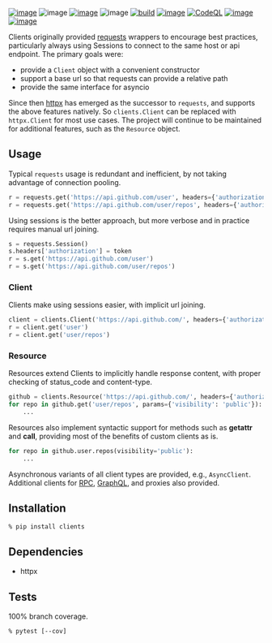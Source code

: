 [![image](https://img.shields.io/pypi/v/clients.svg)](https://pypi.org/project/clients/)
![image](https://img.shields.io/pypi/pyversions/clients.svg)
[![image](https://pepy.tech/badge/clients)](https://pepy.tech/project/clients)
![image](https://img.shields.io/pypi/status/clients.svg)
[![build](https://github.com/coady/clients/actions/workflows/build.yml/badge.svg)](https://github.com/coady/clients/actions/workflows/build.yml)
[![image](https://codecov.io/gh/coady/clients/branch/main/graph/badge.svg)](https://codecov.io/gh/coady/clients/)
[![CodeQL](https://github.com/coady/clients/actions/workflows/github-code-scanning/codeql/badge.svg)](https://github.com/coady/clients/actions/workflows/github-code-scanning/codeql)
[![image](https://img.shields.io/endpoint?url=https://raw.githubusercontent.com/astral-sh/ruff/main/assets/badge/v2.json)](https://github.com/astral-sh/ruff)
[![image](https://mypy-lang.org/static/mypy_badge.svg)](https://mypy-lang.org/)

Clients originally provided [requests](https://python-requests.org) wrappers to encourage best practices, particularly always using Sessions to connect to the same host or api endpoint. The primary goals were:
* provide a `Client` object with a convenient constructor
* support a base url so that requests can provide a relative path
* provide the same interface for asyncio

Since then [httpx](https://www.encode.io/httpx) has emerged as the successor to `requests`, and supports the above features natively. So `clients.Client` can be replaced with `httpx.Client` for most use cases. The project will continue to be maintained for additional features, such as the `Resource` object.

## Usage
Typical `requests` usage is redundant and inefficient, by not taking advantage of connection pooling.

```python
r = requests.get('https://api.github.com/user', headers={'authorization': token})
r = requests.get('https://api.github.com/user/repos', headers={'authorization': token})
```

Using sessions is the better approach, but more verbose and in practice requires manual url joining.

```python
s = requests.Session()
s.headers['authorization'] = token
r = s.get('https://api.github.com/user')
r = s.get('https://api.github.com/user/repos')
```

### Client
Clients make using sessions easier, with implicit url joining.

```python
client = clients.Client('https://api.github.com/', headers={'authorization': token})
r = client.get('user')
r = client.get('user/repos')
```

### Resource
Resources extend Clients to implicitly handle response content, with proper checking of status_code and content-type.

```python
github = clients.Resource('https://api.github.com/', headers={'authorization': token})
for repo in github.get('user/repos', params={'visibility': 'public'}):
    ...
```

Resources also implement syntactic support for methods such as __getattr__ and __call__, providing most of the benefits of custom clients as is.

```python
for repo in github.user.repos(visibility='public'):
    ...
```

Asynchronous variants of all client types are provided, e.g., `AsyncClient`. Additional clients for [RPC](https://en.wikipedia.org/wiki/Remote_procedure_call), [GraphQL](https://graphql.org), and proxies also provided.

## Installation
```console
% pip install clients
```

## Dependencies
* httpx

## Tests
100% branch coverage.
```console
% pytest [--cov]
```
